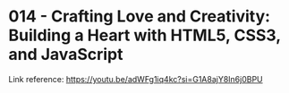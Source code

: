 # 014 - Crafting Love and Creativity: Building a Heart with HTML5, CSS3, and JavaScript

Link reference: https://youtu.be/adWFg1iq4kc?si=G1A8ajY8In6j0BPU
